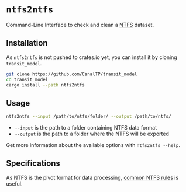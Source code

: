 # `ntfs2ntfs`

Command-Line Interface to check and clean a [NTFS] dataset.

[NTFS]: https://github.com/CanalTP/ntfs-specification/blob/master/ntfs_fr.md

## Installation

As `ntfs2ntfs` is not pushed to crates.io yet, you can install it by cloning `transit_model`.

```bash
git clone https://github.com/CanalTP/transit_model
cd transit_model
cargo install --path ntfs2ntfs
```

## Usage

```bash
ntfs2ntfs --input /path/to/ntfs/folder/ --output /path/to/ntfs/
```

* `--input` is the path to a folder containing NTFS data format
* `--output` is the path to a folder where the NTFS will be exported

Get more information about the available options with `ntfs2ntfs --help`.

## Specifications

As NTFS is the pivot format for data processing, [common NTFS rules] is useful.

[common NTFS rules]: ../documentation/common_ntfs_rules.md
